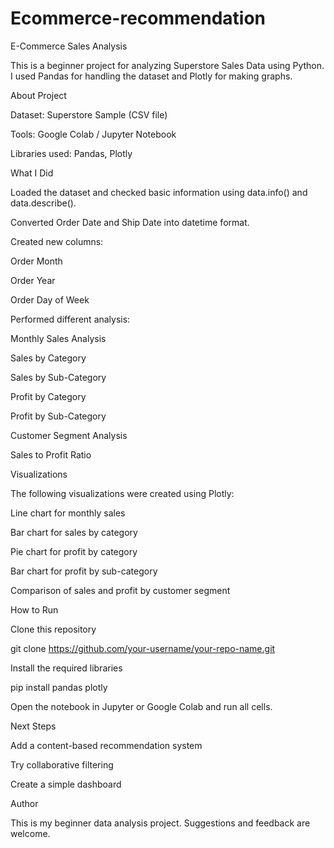 # Ecommerce-recommendation

E-Commerce Sales Analysis

This is a beginner project for analyzing Superstore Sales Data using Python.
I used Pandas for handling the dataset and Plotly for making graphs.

About Project

Dataset: Superstore Sample (CSV file)

Tools: Google Colab / Jupyter Notebook

Libraries used: Pandas, Plotly

What I Did

Loaded the dataset and checked basic information using data.info() and data.describe().

Converted Order Date and Ship Date into datetime format.

Created new columns:

Order Month

Order Year

Order Day of Week

Performed different analysis:

Monthly Sales Analysis

Sales by Category

Sales by Sub-Category

Profit by Category

Profit by Sub-Category

Customer Segment Analysis

Sales to Profit Ratio

Visualizations

The following visualizations were created using Plotly:

Line chart for monthly sales

Bar chart for sales by category

Pie chart for profit by category

Bar chart for profit by sub-category

Comparison of sales and profit by customer segment

How to Run

Clone this repository

git clone https://github.com/your-username/your-repo-name.git


Install the required libraries

pip install pandas plotly


Open the notebook in Jupyter or Google Colab and run all cells.

Next Steps

Add a content-based recommendation system

Try collaborative filtering

Create a simple dashboard

Author

This is my beginner data analysis project. Suggestions and feedback are welcome.
